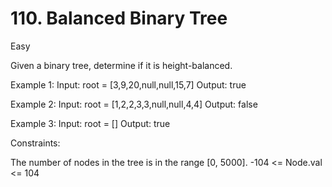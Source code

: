 # 110. Balanced Binary Tree
Easy

Given a binary tree, determine if it is height-balanced.


Example 1:
Input: root = [3,9,20,null,null,15,7]
Output: true

Example 2:
Input: root = [1,2,2,3,3,null,null,4,4]
Output: false

Example 3:
Input: root = []
Output: true
 

Constraints:

The number of nodes in the tree is in the range [0, 5000].
-104 <= Node.val <= 104